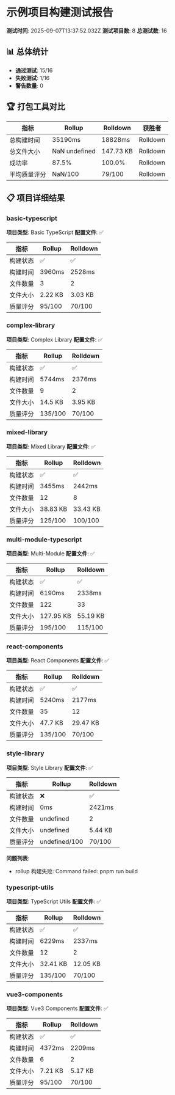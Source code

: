 # 示例项目构建测试报告

**测试时间**: 2025-09-07T13:37:52.032Z
**测试项目数**: 8
**总测试数**: 16

## 📊 总体统计

- **通过测试**: 15/16
- **失败测试**: 1/16
- **警告数量**: 0

## 🏆 打包工具对比

| 指标 | Rollup | Rolldown | 获胜者 |
|------|--------|----------|--------|
| 总构建时间 | 35190ms | 18828ms | Rolldown |
| 总文件大小 | NaN undefined | 147.73 KB | Rolldown |
| 成功率 | 87.5% | 100.0% | Rolldown |
| 平均质量评分 | NaN/100 | 79/100 | Rolldown |

## 📋 项目详细结果

### basic-typescript

**项目类型**: Basic TypeScript
**配置文件**: ✅

| 指标 | Rollup | Rolldown |
|------|--------|----------|
| 构建状态 | ✅ | ✅ |
| 构建时间 | 3960ms | 2528ms |
| 文件数量 | 3 | 2 |
| 文件大小 | 2.22 KB | 3.03 KB |
| 质量评分 | 95/100 | 70/100 |

### complex-library

**项目类型**: Complex Library
**配置文件**: ✅

| 指标 | Rollup | Rolldown |
|------|--------|----------|
| 构建状态 | ✅ | ✅ |
| 构建时间 | 5744ms | 2376ms |
| 文件数量 | 9 | 2 |
| 文件大小 | 14.5 KB | 3.95 KB |
| 质量评分 | 135/100 | 70/100 |

### mixed-library

**项目类型**: Mixed Library
**配置文件**: ✅

| 指标 | Rollup | Rolldown |
|------|--------|----------|
| 构建状态 | ✅ | ✅ |
| 构建时间 | 3455ms | 2442ms |
| 文件数量 | 12 | 8 |
| 文件大小 | 38.83 KB | 33.43 KB |
| 质量评分 | 125/100 | 100/100 |

### multi-module-typescript

**项目类型**: Multi-Module
**配置文件**: ✅

| 指标 | Rollup | Rolldown |
|------|--------|----------|
| 构建状态 | ✅ | ✅ |
| 构建时间 | 6190ms | 2338ms |
| 文件数量 | 122 | 33 |
| 文件大小 | 127.95 KB | 55.19 KB |
| 质量评分 | 195/100 | 115/100 |

### react-components

**项目类型**: React Components
**配置文件**: ✅

| 指标 | Rollup | Rolldown |
|------|--------|----------|
| 构建状态 | ✅ | ✅ |
| 构建时间 | 5240ms | 2177ms |
| 文件数量 | 35 | 12 |
| 文件大小 | 47.7 KB | 29.47 KB |
| 质量评分 | 135/100 | 70/100 |

### style-library

**项目类型**: Style Library
**配置文件**: ✅

| 指标 | Rollup | Rolldown |
|------|--------|----------|
| 构建状态 | ❌ | ✅ |
| 构建时间 | 0ms | 2421ms |
| 文件数量 | undefined | 2 |
| 文件大小 | undefined | 5.44 KB |
| 质量评分 | undefined/100 | 70/100 |

**问题列表**:
- rollup 构建失败: Command failed: pnpm run build

### typescript-utils

**项目类型**: TypeScript Utils
**配置文件**: ✅

| 指标 | Rollup | Rolldown |
|------|--------|----------|
| 构建状态 | ✅ | ✅ |
| 构建时间 | 6229ms | 2337ms |
| 文件数量 | 12 | 2 |
| 文件大小 | 32.41 KB | 12.05 KB |
| 质量评分 | 135/100 | 70/100 |

### vue3-components

**项目类型**: Vue3 Components
**配置文件**: ✅

| 指标 | Rollup | Rolldown |
|------|--------|----------|
| 构建状态 | ✅ | ✅ |
| 构建时间 | 4372ms | 2209ms |
| 文件数量 | 6 | 2 |
| 文件大小 | 7.21 KB | 5.17 KB |
| 质量评分 | 95/100 | 70/100 |
